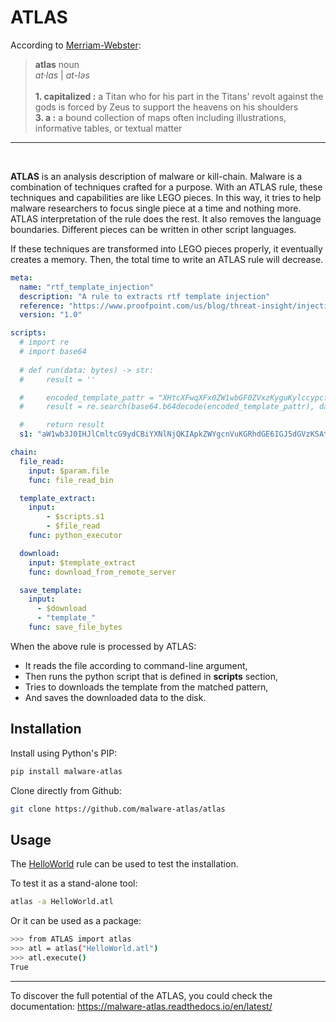 # ATLAS

According to [Merriam-Webster](https://www.merriam-webster.com/dictionary/atlas):
>**atlas** noun </br>_at·​las_ | _at-ləs_</br></br>**1. capitalized :** a Titan who for his part in the Titans' revolt against the gods is forced by Zeus to support the heavens on his shoulders</br>**3. a :** a bound collection of maps often including illustrations, informative tables, or textual matter

---

</br>

**ATLAS** is an analysis description of malware or kill-chain. Malware is a combination of techniques crafted for a purpose. With an ATLAS rule, these techniques and capabilities are like LEGO pieces. In this way, it tries to help malware researchers to focus single piece at a time and nothing more. ATLAS interpretation of the rule does the rest. It also removes the language boundaries. Different pieces can be written in other script languages.

If these techniques are transformed into LEGO pieces properly, it eventually creates a memory. Then, the total time to write an ATLAS rule will decrease.

``` yaml
meta:
  name: "rtf_template_injection"
  description: "A rule to extracts rtf template injection"
  reference: "https://www.proofpoint.com/us/blog/threat-insight/injection-new-black-novel-rtf-template-inject-technique-poised-widespread"
  version: "1.0"

scripts:
  # import re
  # import base64
  
  # def run(data: bytes) -> str:
  #     result = ''

  #     encoded_template_pattr = "XHtcXFwqXFx0ZW1wbGF0ZVxzKyguKylccypcfQ=="
  #     result = re.search(base64.b64decode(encoded_template_pattr), data).group(1).decode()

  #     return result
  s1: "aW1wb3J0IHJlCmltcG9ydCBiYXNlNjQKIApkZWYgcnVuKGRhdGE6IGJ5dGVzKSAtPiBzdHI6CiAgICByZXN1bHQgPSAnJwoKICAgIGVuY29kZWRfdGVtcGxhdGVfcGF0dHIgPSAiWEh0Y1hGd3FYRngwWlcxd2JHRjBaVnh6S3lndUt5bGNjeXBjZlE9PSIKICAgIHJlc3VsdCA9IHJlLnNlYXJjaChiYXNlNjQuYjY0ZGVjb2RlKGVuY29kZWRfdGVtcGxhdGVfcGF0dHIpLCBkYXRhKS5ncm91cCgxKS5kZWNvZGUoKQoKICAgIHJldHVybiByZXN1bHQ="

chain:
  file_read:
    input: $param.file
    func: file_read_bin

  template_extract:
    input: 
        - $scripts.s1
        - $file_read
    func: python_executor

  download:
    input: $template_extract
    func: download_from_remote_server

  save_template:
    input: 
      - $download
      - "template_"
    func: save_file_bytes
```

When the above rule is processed by ATLAS:
* It reads the file according to command-line argument,
* Then runs the python script that is defined in **scripts** section,
* Tries to downloads the template from the matched pattern,
* And saves the downloaded data to the disk.


## Installation

Install using Python's PIP:

``` bash
pip install malware-atlas
```

Clone directly from Github:

``` bash
git clone https://github.com/malware-atlas/atlas
```


## Usage

The [HelloWorld](https://github.com/MALWARE-ATLAS/ATLAS/blob/master/HelloWorld.atl) rule can be used to test the installation.

To test it as a stand-alone tool:

``` bash
atlas -a HelloWorld.atl
```

Or it can be used as a package:
``` bash
>>> from ATLAS import atlas
>>> atl = atlas("HelloWorld.atl")
>>> atl.execute()
True
```


---

To discover the full potential of the ATLAS, you could check the documentation: https://malware-atlas.readthedocs.io/en/latest/
